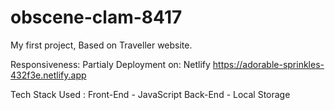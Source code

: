 # obscene-clam-8417
My first project, Based on Traveller website.

Responsiveness: Partialy 
Deployment on: Netlify https://adorable-sprinkles-432f3e.netlify.app

Tech Stack Used : 
Front-End - JavaScript
Back-End - Local Storage


